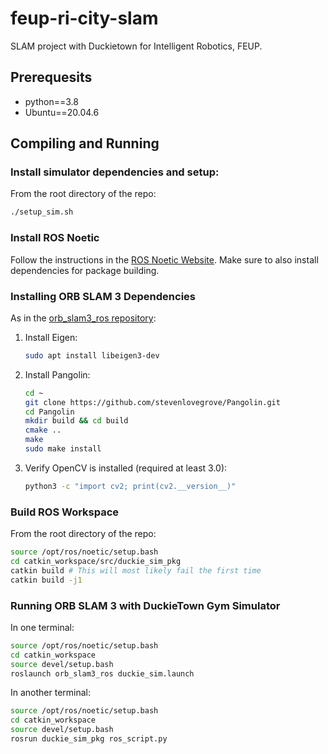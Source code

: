 # feup-ri-city-slam
SLAM project with Duckietown for Intelligent Robotics, FEUP.

## Prerequesits
- python==3.8
- Ubuntu==20.04.6

## Compiling and Running

### Install simulator dependencies and setup:

From the root directory of the repo:

```sh
./setup_sim.sh
```

### Install ROS Noetic

Follow the instructions in the [ROS Noetic Website](https://wiki.ros.org/noetic/Installation/Ubuntu).
Make sure to also install dependencies for package building.


### Installing ORB SLAM 3 Dependencies

As in the [orb_slam3_ros repository]():

1. Install Eigen:
    ```sh
    sudo apt install libeigen3-dev
    ```
2. Install Pangolin:
    ```sh
    cd ~
    git clone https://github.com/stevenlovegrove/Pangolin.git
    cd Pangolin
    mkdir build && cd build
    cmake ..
    make
    sudo make install
    ```
3. Verify OpenCV is installed (required at least 3.0):
    ```sh
    python3 -c "import cv2; print(cv2.__version__)" 
    ```

### Build ROS Workspace

From the root directory of the repo:

```sh
source /opt/ros/noetic/setup.bash
cd catkin_workspace/src/duckie_sim_pkg
catkin build # This will most likely fail the first time
catkin build -j1
```

### Running ORB SLAM 3 with DuckieTown Gym Simulator

In one terminal:
```sh
source /opt/ros/noetic/setup.bash
cd catkin_workspace
source devel/setup.bash
roslaunch orb_slam3_ros duckie_sim.launch
```

In another terminal:
```sh
source /opt/ros/noetic/setup.bash
cd catkin_workspace
source devel/setup.bash
rosrun duckie_sim_pkg ros_script.py 
```
